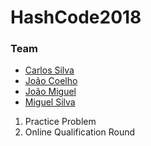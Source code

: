 # HashCode2018
### Team
* [Carlos Silva](https://github.com/CarSilva)
* [João Coelho](https://github.com/joao-coelho)
* [João Miguel](https://github.com/CaptainJRoy)
* [Miguel Silva](https://github.com/MiguelSilva96)

1. Practice Problem
2. Online Qualification Round
